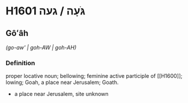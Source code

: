 # H1601 גֹּעָה / געה

## Gôʻâh

_(go-aw' | ɡoh-AW | ɡoh-AH)_

### Definition

proper locative noun; bellowing; feminine active participle of [[H1600]]; lowing; Goah, a place near Jerusalem; Goath.

- a place near Jerusalem, site unknown

